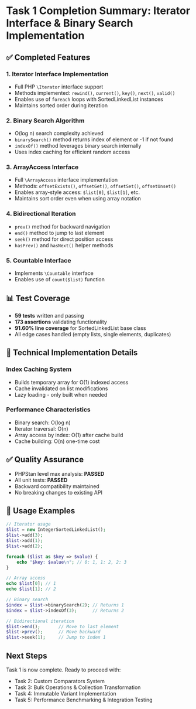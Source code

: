 # Task 1 Completion Summary: Iterator Interface & Binary Search Implementation

## ✅ Completed Features

### 1. Iterator Interface Implementation
- Full PHP `\Iterator` interface support
- Methods implemented: `rewind()`, `current()`, `key()`, `next()`, `valid()`
- Enables use of `foreach` loops with SortedLinkedList instances
- Maintains sorted order during iteration

### 2. Binary Search Algorithm
- O(log n) search complexity achieved
- `binarySearch()` method returns index of element or -1 if not found
- `indexOf()` method leverages binary search internally
- Uses index caching for efficient random access

### 3. ArrayAccess Interface
- Full `\ArrayAccess` interface implementation
- Methods: `offsetExists()`, `offsetGet()`, `offsetSet()`, `offsetUnset()`
- Enables array-style access: `$list[0]`, `$list[1]`, etc.
- Maintains sort order even when using array notation

### 4. Bidirectional Iteration
- `prev()` method for backward navigation
- `end()` method to jump to last element
- `seek()` method for direct position access
- `hasPrev()` and `hasNext()` helper methods

### 5. Countable Interface
- Implements `\Countable` interface
- Enables use of `count($list)` function

## 📊 Test Coverage
- **59 tests** written and passing
- **173 assertions** validating functionality
- **91.60% line coverage** for SortedLinkedList base class
- All edge cases handled (empty lists, single elements, duplicates)

## 🔧 Technical Implementation Details

### Index Caching System
- Builds temporary array for O(1) indexed access
- Cache invalidated on list modifications
- Lazy loading - only built when needed

### Performance Characteristics
- Binary search: O(log n)
- Iterator traversal: O(n)
- Array access by index: O(1) after cache build
- Cache building: O(n) one-time cost

## ✅ Quality Assurance
- PHPStan level max analysis: **PASSED**
- All unit tests: **PASSED**
- Backward compatibility maintained
- No breaking changes to existing API

## 📝 Usage Examples

```php
// Iterator usage
$list = new IntegerSortedLinkedList();
$list->add(3);
$list->add(1);
$list->add(2);

foreach ($list as $key => $value) {
    echo "$key: $value\n"; // 0: 1, 1: 2, 2: 3
}

// Array access
echo $list[0]; // 1
echo $list[1]; // 2

// Binary search
$index = $list->binarySearch(2); // Returns 1
$index = $list->indexOf(3);      // Returns 2

// Bidirectional iteration
$list->end();       // Move to last element
$list->prev();      // Move backward
$list->seek(1);     // Jump to index 1
```

## Next Steps
Task 1 is now complete. Ready to proceed with:
- Task 2: Custom Comparators System
- Task 3: Bulk Operations & Collection Transformation
- Task 4: Immutable Variant Implementation
- Task 5: Performance Benchmarking & Integration Testing